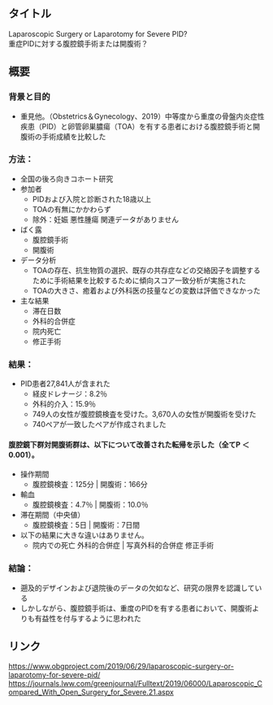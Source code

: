 ## タイトル
Laparoscopic Surgery or Laparotomy for Severe PID?  
重症PIDに対する腹腔鏡手術または開腹術？

## 概要
### 背景と目的
* 重見他。（Obstetrics＆Gynecology、2019）中等度から重度の骨盤内炎症性疾患（PID）と卵管卵巣膿瘍（TOA）を有する患者における腹腔鏡手術と開腹術の手術成績を比較した
### 方法：
* 全国の後ろ向きコホート研究
* 参加者
  * PIDおよび入院と診断された18歳以上
  * TOAの有無にかかわらず
  * 除外：妊娠 悪性腫瘍 関連データがありません
* ばく露
  * 腹腔鏡手術
  * 開腹術
* データ分析
  * TOAの存在、抗生物質の選択、既存の共存症などの交絡因子を調整するために手術結果を比較するために傾向スコア一致分析が実施された
  * TOAの大きさ、癒着および外科医の技量などの変数は評価できなかった
* 主な結果
  * 滞在日数
  * 外科的合併症
  * 院内死亡
  * 修正手術
### 結果：
* PID患者27,841人が含まれた
  * 経皮ドレナージ：8.2％
  * 外科的介入：15.9％
  * 749人の女性が腹腔鏡検査を受けた。3,670人の女性が開腹術を受けた
  * 740ペアが一致したペアが作成されました
#### 腹腔鏡下群対開腹術群は、以下について改善された転帰を示した（全てP ＜0.001）。
* 操作期間
  * 腹腔鏡検査：125分 | 開腹術：166分
* 輸血
  * 腹腔鏡検査：4.7％ | 開腹術：10.0％
* 滞在期間（中央値）
  * 腹腔鏡検査：5日 | 開腹術：7日間
* 以下の結果に大きな違いはありません。
  * 院内での死亡 外科的合併症 | 写真外科的合併症 修正手術
### 結論：
* 遡及的デザインおよび退院後のデータの欠如など、研究の限界を認識している
* しかしながら、腹腔鏡手術は、重度のPIDを有する患者において、開腹術よりも有益性を付与するように思われた

## リンク
https://www.obgproject.com/2019/06/29/laparoscopic-surgery-or-laparotomy-for-severe-pid/  
https://journals.lww.com/greenjournal/Fulltext/2019/06000/Laparoscopic_Compared_With_Open_Surgery_for_Severe.21.aspx
